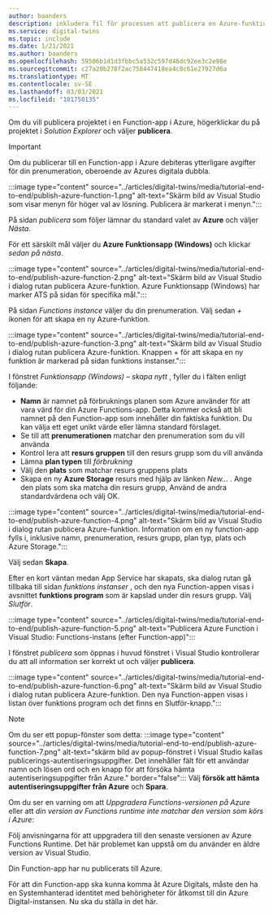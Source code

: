```yaml
---
author: baanders
description: inkludera fil för processen att publicera en Azure-funktion från Visual Studio
ms.service: digital-twins
ms.topic: include
ms.date: 1/21/2021
ms.author: baanders
ms.openlocfilehash: 59506b1d1d3fbbc5a532c597d46dc92ee3c2e98e
ms.sourcegitcommit: c27a20b278f2ac758447418ea4c8c61e27927d6a
ms.translationtype: MT
ms.contentlocale: sv-SE
ms.lasthandoff: 03/03/2021
ms.locfileid: "101750135"
---
```

Om du vill publicera projektet i en Function-app i Azure, högerklickar du på projektet i *Solution Explorer* och väljer **publicera**.

> [!IMPORTANT] 
> Om du publicerar till en Function-app i Azure debiteras ytterligare avgifter för din prenumeration, oberoende av Azures digitala dubbla.

:::image type="content" source="../articles/digital-twins/media/tutorial-end-to-end/publish-azure-function-1.png" alt-text="Skärm bild av Visual Studio som visar menyn för höger val av lösning. Publicera är markerat i menyn.":::

På sidan *publicera* som följer lämnar du standard valet av **Azure** och väljer *Nästa*. 

För ett särskilt mål väljer du **Azure Funktionsapp (Windows)** och klickar *sedan på nästa*.

:::image type="content" source="../articles/digital-twins/media/tutorial-end-to-end/publish-azure-function-2.png" alt-text="Skärm bild av Visual Studio i dialog rutan publicera Azure-funktion. Azure Funktionsapp (Windows) har marker ATS på sidan för specifika mål.":::

På sidan *Functions instance* väljer du din prenumeration. Välj sedan *+* ikonen för att skapa en ny Azure-funktion.

:::image type="content" source="../articles/digital-twins/media/tutorial-end-to-end/publish-azure-function-3.png" alt-text="Skärm bild av Visual Studio i dialog rutan publicera Azure-funktion. Knappen + för att skapa en ny funktion är markerad på sidan funktions instanser.":::

I fönstret *Funktionsapp (Windows) – skapa nytt* , fyller du i fälten enligt följande:
* **Namn** är namnet på förbruknings planen som Azure använder för att vara värd för din Azure Functions-app. Detta kommer också att bli namnet på den Function-app som innehåller din faktiska funktion. Du kan välja ett eget unikt värde eller lämna standard förslaget.
* Se till att **prenumerationen** matchar den prenumeration som du vill använda 
* Kontrol lera att **resurs gruppen** till den resurs grupp som du vill använda
* Lämna **plan typen** till *förbrukning*
* Välj den **plats** som matchar resurs gruppens plats
* Skapa en ny **Azure Storage** resurs med hjälp av länken *New...* . Ange den plats som ska matcha din resurs grupp, Använd de andra standardvärdena och välj OK.

:::image type="content" source="../articles/digital-twins/media/tutorial-end-to-end/publish-azure-function-4.png" alt-text="Skärm bild av Visual Studio i dialog rutan publicera Azure-funktion. Information om en ny function-app fylls i, inklusive namn, prenumeration, resurs grupp, plan typ, plats och Azure Storage.":::

Välj sedan **Skapa**.

Efter en kort väntan medan App Service har skapats, ska dialog rutan gå tillbaka till sidan *funktions instanser* , och den nya Function-appen visas i avsnittet **funktions program** som är kapslad under din resurs grupp. Välj *Slutför*.

:::image type="content" source="../articles/digital-twins/media/tutorial-end-to-end/publish-azure-function-5.png" alt-text="Publicera Azure Function i Visual Studio: Functions-instans (efter Function-app)":::

I fönstret *publicera* som öppnas i huvud fönstret i Visual Studio kontrollerar du att all information ser korrekt ut och väljer **publicera**.

:::image type="content" source="../articles/digital-twins/media/tutorial-end-to-end/publish-azure-function-6.png" alt-text="Skärm bild av Visual Studio i dialog rutan publicera Azure-funktion. Den nya Function-appen visas i listan över funktions program och det finns en Slutför-knapp.":::

> [!NOTE]
> Om du ser ett popup-fönster som detta: :::image type="content" source="../articles/digital-twins/media/tutorial-end-to-end/publish-azure-function-7.png" alt-text="skärm bild av popup-fönstret i Visual Studio kallas publicerings-autentiseringsuppgifter. Det innehåller fält för ett användar namn och lösen ord och en knapp för att försöka hämta autentiseringsuppgifter från Azure." border="false":::
> Välj **försök att hämta autentiseringsuppgifter från Azure** och **Spara**.
>
> Om du ser en varning om att *Uppgradera Functions-versionen på Azure* eller att *din version av Functions runtime inte matchar den version som körs i Azure*:
>
> Följ anvisningarna för att uppgradera till den senaste versionen av Azure Functions Runtime. Det här problemet kan uppstå om du använder en äldre version av Visual Studio.

Din Function-app har nu publicerats till Azure. 

För att din Function-app ska kunna komma åt Azure Digitals, måste den ha en Systemhanterad identitet med behörigheter för åtkomst till din Azure Digital-instansen. Nu ska du ställa in det här.
